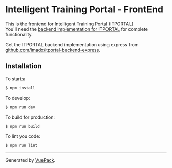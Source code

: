 # Intelligent Training Portal - FrontEnd

This is the frontend for Intelligent Training Portal (ITPORTAL)  
You'll need the [backend implementation for ITPORTAL](https://github.com/imadx/itportal-backend-express) for complete functionality.

Get the ITPORTAL backend implementation using express from  [github.com/imadx/itportal-backend-express](https://github.com/imadx/itportal-backend-express).  

## Installation
To start:a

```bash
$ npm install
```

To develop:

```bash
$ npm run dev
```

To build for production:

```bash
$ npm run build
```

To lint you code:

```bash
$ npm run lint
```



---

Generated by [VuePack](https://github.com/egoist/vuepack).
